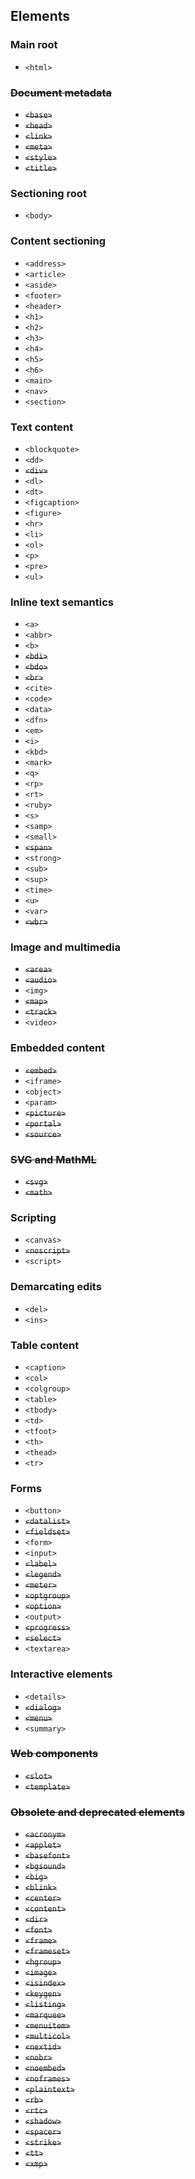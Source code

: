 ## Elements

### Main root

- `<html>`

### ~~Document metadata~~

- ~~`<base>`~~
- ~~`<head>`~~
- ~~`<link>`~~
- ~~`<meta>`~~
- ~~`<style>`~~
- ~~`<title>`~~

### Sectioning root

- `<body>`

### Content sectioning

- `<address>`
- `<article>`
- `<aside>`
- `<footer>`
- `<header>`
- `<h1>`
- `<h2>`
- `<h3>`
- `<h4>`
- `<h5>`
- `<h6>`
- `<main>`
- `<nav>`
- `<section>`

### Text content

- `<blockquote>`
- `<dd>`
- ~~`<div>`~~
- `<dl>`
- `<dt>`
- `<figcaption>`
- `<figure>`
- `<hr>`
- `<li>`
- `<ol>`
- `<p>`
- `<pre>`
- `<ul>`

### Inline text semantics

- `<a>`
- `<abbr>`
- `<b>`
- ~~`<bdi>`~~
- ~~`<bdo>`~~
- ~~`<br>`~~
- `<cite>`
- `<code>`
- `<data>`
- `<dfn>`
- `<em>`
- `<i>`
- `<kbd>`
- `<mark>`
- `<q>`
- `<rp>`
- `<rt>`
- `<ruby>`
- `<s>`
- `<samp>`
- `<small>`
- ~~`<span>`~~
- `<strong>`
- `<sub>`
- `<sup>`
- `<time>`
- `<u>`
- `<var>`
- ~~`<wbr>`~~

### Image and multimedia

- ~~`<area>`~~
- ~~`<audio>`~~
- `<img>`
- ~~`<map>`~~
- ~~`<track>`~~
- `<video>`

### Embedded content

- ~~`<embed>`~~
- `<iframe>`
- `<object>`
- `<param>`
- ~~`<picture>`~~
- ~~`<portal>`~~
- ~~`<source>`~~

### ~~SVG and MathML~~

- ~~`<svg>`~~
- ~~`<math>`~~

### Scripting

- `<canvas>`
- ~~`<noscript>`~~
- `<script>`

### Demarcating edits

- `<del>`
- `<ins>`

### Table content

- `<caption>`
- `<col>`
- `<colgroup>`
- `<table>`
- `<tbody>`
- `<td>`
- `<tfoot>`
- `<th>`
- `<thead>`
- `<tr>`

### Forms

- `<button>`
- ~~`<datalist>`~~
- ~~`<fieldset>`~~
- `<form>`
- `<input>`
- ~~`<label>`~~
- ~~`<legend>`~~
- ~~`<meter>`~~
- ~~`<optgroup>`~~
- ~~`<option>`~~
- `<output>`
- ~~`<progress>`~~
- ~~`<select>`~~
- `<textarea>`

### Interactive elements

- `<details>`
- ~~`<dialog>`~~
- ~~`<menu>`~~
- `<summary>`

### ~~Web components~~

- ~~`<slot>`~~
- ~~`<template>`~~

### ~~Obsolete and deprecated elements~~

- ~~`<acronym>`~~
- ~~`<applet>`~~
- ~~`<basefont>`~~
- ~~`<bgsound>`~~
- ~~`<big>`~~
- ~~`<blink>`~~
- ~~`<center>`~~
- ~~`<content>`~~
- ~~`<dir>`~~
- ~~`<font>`~~
- ~~`<frame>`~~
- ~~`<frameset>`~~
- ~~`<hgroup>`~~
- ~~`<image>`~~
- ~~`<isindex>`~~
- ~~`<keygen>`~~
- ~~`<listing>`~~
- ~~`<marquee>`~~
- ~~`<menuitem>`~~
- ~~`<multicol>`~~
- ~~`<nextid>`~~
- ~~`<nobr>`~~
- ~~`<noembed>`~~
- ~~`<noframes>`~~
- ~~`<plaintext>`~~
- ~~`<rb>`~~
- ~~`<rtc>`~~
- ~~`<shadow>`~~
- ~~`<spacer>`~~
- ~~`<strike>`~~
- ~~`<tt>`~~
- ~~`<xmp>`~~
